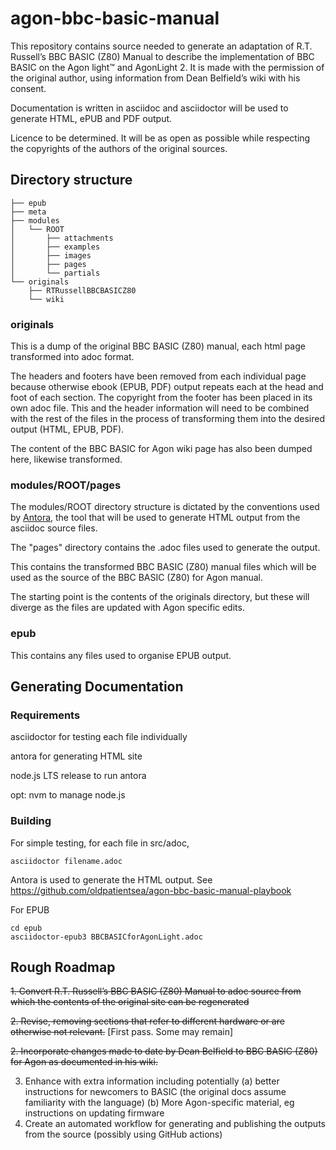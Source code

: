 # agon-bbc-basic-manual

This repository contains source needed to generate an adaptation of R.T. Russell’s BBC BASIC (Z80) Manual to describe the implementation of BBC BASIC on the Agon light™ and AgonLight 2. It is made with the permission of the original author, using information from Dean Belfield’s wiki with his consent.

Documentation is written in asciidoc and asciidoctor will be used to generate HTML, ePUB and PDF output.

Licence to be determined. It will be as open as possible while respecting the copyrights of the authors of the original sources.

## Directory structure

```
├── epub
├── meta
├── modules
│   └── ROOT
│       ├── attachments
│       ├── examples
│       ├── images
│       ├── pages
│       └── partials
└── originals
    ├── RTRussellBBCBASICZ80
    └── wiki
```

### originals

This is a dump of the original BBC BASIC (Z80) manual, each html page transformed into adoc format. 

The headers and footers have been removed from each individual page because otherwise ebook (EPUB, PDF) output repeats each at the head and foot of each section. The copyright from the footer has been placed in its own adoc file. This and the header information will need to be combined with the rest of the files in the process of transforming them into the desired output (HTML, EPUB, PDF). 

The content of the BBC BASIC for Agon wiki page has also been dumped here, likewise transformed. 

### modules/ROOT/pages

The modules/ROOT directory structure is dictated by the conventions used by [Antora](https://antora.org/), the tool that will be used to generate HTML output from the asciidoc source files.

The "pages" directory contains the .adoc files used to generate the output.

This contains the transformed BBC BASIC (Z80) manual files which will be used as the source of the BBC BASIC (Z80) for Agon manual.

The starting point is the contents of the originals directory, but these will diverge as the files are updated with Agon specific edits. 

### epub

This contains any files used to organise EPUB output. 

## Generating Documentation

### Requirements

asciidoctor for testing each file individually

antora for generating HTML site

node.js LTS release to run antora

opt: nvm to manage node.js

### Building

For simple testing, for each file in src/adoc,

```
asciidoctor filename.adoc
```

Antora is used to generate the HTML output. See https://github.com/oldpatientsea/agon-bbc-basic-manual-playbook 

For EPUB

```
cd epub
asciidoctor-epub3 BBCBASICforAgonLight.adoc
```

## Rough Roadmap

~~1. Convert R.T. Russell’s BBC BASIC (Z80) Manual to adoc source from which the contents of the original site can be regenerated~~

~~2. Revise, removing sections that refer to different hardware or are otherwise not relevant.~~ [First pass. Some may remain]

~~2. Incorporate changes made to date by Dean Belfield to BBC BASIC (Z80) for Agon as documented in his wiki.~~

3. Enhance with extra information including potentially 
(a) better instructions for newcomers to BASIC (the original docs assume familiarity with the language)
(b) More Agon-specific material, eg instructions on updating firmware
4. Create an automated workflow for generating and publishing the outputs from the source (possibly using GitHub actions) 

